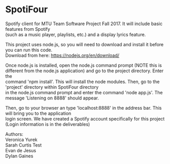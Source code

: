 # SpotiFour
Spotify client for MTU Team Software Project Fall 2017. It will include basic features from Spotify\
(such as a music player, playlists, etc.) and a display lyrics feature.

This project uses node.js, so you will need to download and install it before you can run this code.\
Download from here: https://nodejs.org/en/download/

Once node.js is installed, open the node.js command prompt (NOTE this is different from the node.js application) and go to the project directory. Enter the \
command 'npm install'. This will install the node modules. Then, go to the 'project' directory within SpotiFour directory\
in the node.js command prompt and enter the command 'node app.js'. The message 'Listening on 8888' should appear.

Then, go to your browser an type 'localhost:8888' in the address bar. This will bring you to the application\
login screen. We have created a Spotify account specifically for this project (Login information is in the deliverables)
    
Authors:\
Veronica Yurek\
Sarah Curtis Test\
Evan de Jesus\
Dylan Gaines

